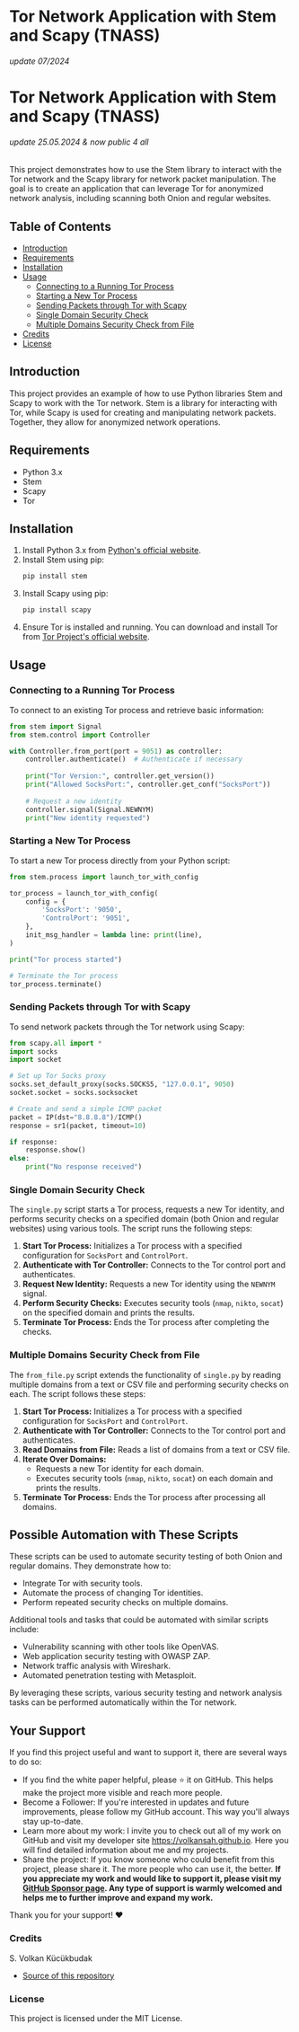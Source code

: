 
# Tor Network Application with Stem and Scapy (TNASS)
###### update 07/2024

# Tor Network Application with Stem and Scapy (TNASS)
###### update 25.05.2024 & now public 4 all

This project demonstrates how to use the Stem library to interact with the Tor network and the Scapy library for network packet manipulation. The goal is to create an application that can leverage Tor for anonymized network analysis, including scanning both Onion and regular websites.

## Table of Contents

- [Introduction](#introduction)
- [Requirements](#requirements)
- [Installation](#installation)
- [Usage](#usage)
  - [Connecting to a Running Tor Process](#connecting-to-a-running-tor-process)
  - [Starting a New Tor Process](#starting-a-new-tor-process)
  - [Sending Packets through Tor with Scapy](#sending-packets-through-tor-with-scapy)
  - [Single Domain Security Check](#single-domain-security-check)
  - [Multiple Domains Security Check from File](#multiple-domains-security-check-from-file)
- [Credits](#credits)
- [License](#license)

## Introduction

This project provides an example of how to use Python libraries Stem and Scapy to work with the Tor network. Stem is a library for interacting with Tor, while Scapy is used for creating and manipulating network packets. Together, they allow for anonymized network operations.

## Requirements

- Python 3.x
- Stem
- Scapy
- Tor

## Installation

1. Install Python 3.x from [Python's official website](https://www.python.org/).
2. Install Stem using pip:
    ```bash
    pip install stem
    ```
3. Install Scapy using pip:
    ```bash
    pip install scapy
    ```
4. Ensure Tor is installed and running. You can download and install Tor from [Tor Project's official website](https://www.torproject.org/).

## Usage

### Connecting to a Running Tor Process

To connect to an existing Tor process and retrieve basic information:

```python
from stem import Signal
from stem.control import Controller

with Controller.from_port(port = 9051) as controller:
    controller.authenticate()  # Authenticate if necessary
    
    print("Tor Version:", controller.get_version())
    print("Allowed SocksPort:", controller.get_conf("SocksPort"))
    
    # Request a new identity
    controller.signal(Signal.NEWNYM)
    print("New identity requested")
```

### Starting a New Tor Process

To start a new Tor process directly from your Python script:

```python
from stem.process import launch_tor_with_config

tor_process = launch_tor_with_config(
    config = {
        'SocksPort': '9050',
        'ControlPort': '9051',
    },
    init_msg_handler = lambda line: print(line),
)

print("Tor process started")

# Terminate the Tor process
tor_process.terminate()
``` 

### Sending Packets through Tor with Scapy

To send network packets through the Tor network using Scapy:

```python
from scapy.all import *
import socks
import socket

# Set up Tor Socks proxy
socks.set_default_proxy(socks.SOCKS5, "127.0.0.1", 9050)
socket.socket = socks.socksocket

# Create and send a simple ICMP packet
packet = IP(dst="8.8.8.8")/ICMP()
response = sr1(packet, timeout=10)

if response:
    response.show()
else:
    print("No response received")
```

### Single Domain Security Check

The `single.py` script starts a Tor process, requests a new Tor identity, and performs security checks on a specified domain (both Onion and regular websites) using various tools. The script runs the following steps:

1. **Start Tor Process:** Initializes a Tor process with a specified configuration for `SocksPort` and `ControlPort`.
2. **Authenticate with Tor Controller:** Connects to the Tor control port and authenticates.
3. **Request New Identity:** Requests a new Tor identity using the `NEWNYM` signal.
4. **Perform Security Checks:** Executes security tools (`nmap`, `nikto`, `socat`) on the specified domain and prints the results.
5. **Terminate Tor Process:** Ends the Tor process after completing the checks.

### Multiple Domains Security Check from File

The `from_file.py` script extends the functionality of `single.py` by reading multiple domains from a text or CSV file and performing security checks on each. The script follows these steps:

1. **Start Tor Process:** Initializes a Tor process with a specified configuration for `SocksPort` and `ControlPort`.
2. **Authenticate with Tor Controller:** Connects to the Tor control port and authenticates.
3. **Read Domains from File:** Reads a list of domains from a text or CSV file.
4. **Iterate Over Domains:**
   - Requests a new Tor identity for each domain.
   - Executes security tools (`nmap`, `nikto`, `socat`) on each domain and prints the results.
5. **Terminate Tor Process:** Ends the Tor process after processing all domains.

## Possible Automation with These Scripts

These scripts can be used to automate security testing of both Onion and regular domains. They demonstrate how to:
- Integrate Tor with security tools.
- Automate the process of changing Tor identities.
- Perform repeated security checks on multiple domains.

Additional tools and tasks that could be automated with similar scripts include:
- Vulnerability scanning with other tools like OpenVAS.
- Web application security testing with OWASP ZAP.
- Network traffic analysis with Wireshark.
- Automated penetration testing with Metasploit.

By leveraging these scripts, various security testing and network analysis tasks can be performed automatically within the Tor network.

## Your Support
If you find this project useful and want to support it, there are several ways to do so:

- If you find the white paper helpful, please ⭐ it on GitHub. This helps make the project more visible and reach more people.
- Become a Follower: If you're interested in updates and future improvements, please follow my GitHub account. This way you'll always stay up-to-date.
- Learn more about my work: I invite you to check out all of my work on GitHub and visit my developer site https://volkansah.github.io. Here you will find detailed information about me and my projects.
- Share the project: If you know someone who could benefit from this project, please share it. The more people who can use it, the better.
**If you appreciate my work and would like to support it, please visit my [GitHub Sponsor page](https://github.com/sponsors/volkansah). Any type of support is warmly welcomed and helps me to further improve and expand my work.**

Thank you for your support! ❤️

### Credits
S. Volkan Kücükbudak
- [Source of this repository](https://github.com/VolkanSah/Tor-Network-Application-with-Stem-and-Scapy)

### License

This project is licensed under the MIT License.

